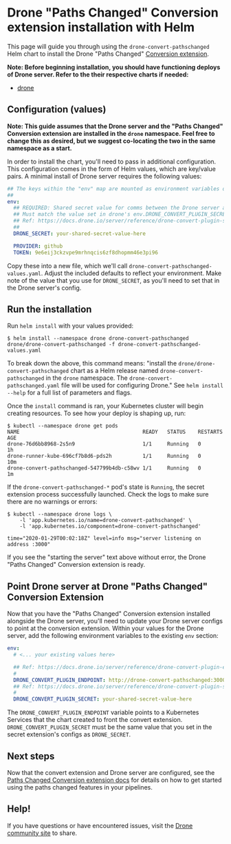 # Drone "Paths Changed" Conversion extension installation with Helm

This page will guide you through using the `drone-convert-pathschanged` Helm chart to install the Drone "Paths Changed" [Conversion extension](https://docs.drone.io/extensions/conversion/).

**Note: Before beginning installation, you should have functioning deploys of Drone server. Refer to the their respective charts if needed:**

* [drone](../../drone/README.md)

## Configuration (values)

**Note: This guide assumes that the Drone server and the "Paths Changed" Conversion extension are installed in the `drone` namespace. Feel free to change this as desired, but we suggest co-locating the two in the same namespace as a start.**

In order to install the chart, you'll need to pass in additional configuration. This configuration comes in the form of Helm values, which are key/value pairs. A minimal install of Drone server requires the following values:

```yaml
## The keys within the "env" map are mounted as environment variables on the convert extension pod.
##
env:
  ## REQUIRED: Shared secret value for comms between the Drone server and this conversion extension.
  ## Must match the value set in drone's env.DRONE_CONVERT_PLUGIN_SECRET.
  ## Ref: https://docs.drone.io/server/reference/drone-convert-plugin-secret/
  ##
  DRONE_SECRET: your-shared-secret-value-here

  PROVIDER: github
  TOKEN: 9e6eij3ckzvpe9mrhnqcis6zf8dhopmm46e3pi96
``` 

Copy these into a new file, which we'll call `drone-convert-pathschanged-values.yaml`. Adjust the included defaults to reflect your environment. Make note of the value that you use for `DRONE_SECRET`, as you'll need to set that in the Drone server's config.

## Run the installation

Run `helm install` with your values provided:

```console
$ helm install --namespace drone drone-convert-pathschanged drone/drone-convert-pathschanged -f drone-convert-pathschanged-values.yaml
```

To break down the above, this command means: "install the `drone/drone-convert-pathschanged` chart as a Helm release named `drone-convert-pathschanged` in the `drone` namespace. The `drone-convert-pathschanged.yaml` file will be used for configuring Drone." See `helm install --help` for a full list of parameters and flags.

Once the `install` command is ran, your Kubernetes cluster will begin creating resources. To see how your deploy is shaping up, run:

```console
$ kubectl --namespace drone get pods
NAME                                        READY   STATUS    RESTARTS   AGE
drone-76d6bb8968-2s5n9                      1/1     Running   0          1h
drone-runner-kube-696cf7b8d6-pds2h          1/1     Running   0          10m
drone-convert-pathschanged-547799b4db-c58wv 1/1     Running   0          1m
```

If the `drone-convert-pathschanged-*` pod's state is `Running`, the secret extension process successfully launched. Check the logs to make sure there are no warnings or errors:

```console
$ kubectl --namespace drone logs \
    -l 'app.kubernetes.io/name=drone-convert-pathschanged' \
    -l 'app.kubernetes.io/component=drone-convert-pathschanged'

time="2020-01-29T00:02:18Z" level=info msg="server listening on address :3000"
```

If you see the "starting the server" text above without error, the Drone "Paths Changed" Conversion extension is ready.

## Point Drone server at Drone "Paths Changed" Conversion Extension

Now that you have the "Paths Changed" Conversion extension installed alongside the Drone server, you'll need to update your Drone server configs to point at the conversion extension. Within your values for the Drone server, add the following environment variables to the existing `env` section:

```yaml
env:
  # <... your existing values here>

  ## Ref: https://docs.drone.io/server/reference/drone-convert-plugin-endpoint/
  #
  DRONE_CONVERT_PLUGIN_ENDPOINT: http://drone-convert-pathschanged:3000
  ## Ref: https://docs.drone.io/server/reference/drone-convert-plugin-secret/
  #
  DRONE_CONVERT_PLUGIN_SECRET: your-shared-secret-value-here
```

The `DRONE_CONVERT_PLUGIN_ENDPOINT` variable points to a Kubernetes Services that the chart created to front the convert extension. `DRONE_CONVERT_PLUGIN_SECRET` must be the same value that you set in the secret extension's configs as `DRONE_SECRET`.


## Next steps

Now that the convert extension and Drone server are configured, see the [Paths Changed Conversion extension docs](https://github.com/meltwater/drone-convert-pathschanged#examples) for details on how to get started using the paths changed features in your pipelines.

## Help!

If you have questions or have encountered issues, visit the [Drone community site](https://discourse.drone.io/) to share.

